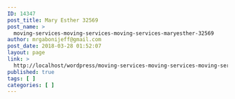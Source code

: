 ```yaml
---
ID: 14347
post_title: Mary Esther 32569
post_name: >
  moving-services-moving-services-moving-services-maryesther-32569
author: mrgabonijeff@gmail.com
post_date: 2018-03-28 01:52:07
layout: page
link: >
  http://localhost/wordpress/moving-services-moving-services-moving-services-maryesther-32569/
published: true
tags: [ ]
categories: [ ]
---
```


